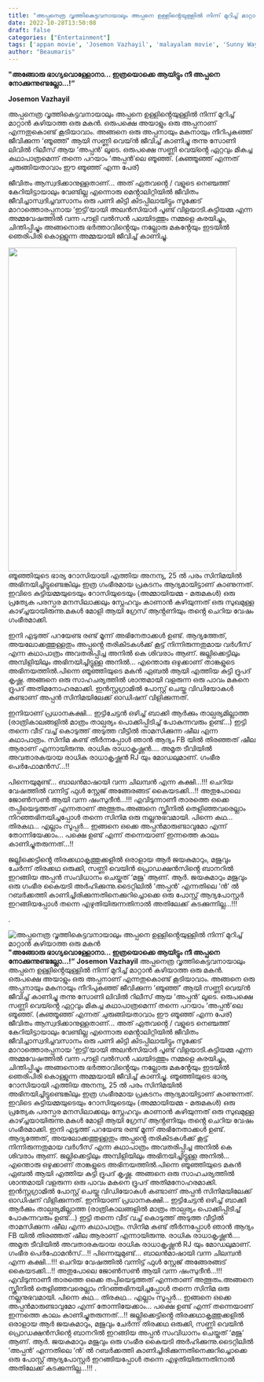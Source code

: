 ```yaml
---
title: "അപ്പനെത്ര വൃത്തികെട്ടവനായാലും അപ്പനെ ഉള്ളിൻ്റെയുള്ളിൽ നിന്ന് മുറിച്ച് മാറ്റാൻ കഴിയാത്ത ഒരു മകൻ"
date: 2022-10-28T13:50:08
draft: false
categories: ["Entertainment"]
tags: ['appan movie', 'Josemon Vazhayil', 'malayalam movie', 'Sunny Wayne']
author: "Beaumaris"
---
```


<strong>"അങ്ങോരു ഭാഗ്യവൊള്ളോനാ... ഇത്രയൊക്കെ ആയിട്ടും നീ അപ്പനെ നോക്കുന്നുണ്ടല്ലോ...!“</strong>

<strong>Josemon Vazhayil</strong>

അപ്പനെത്ര വൃത്തികെട്ടവനായാലും അപ്പനെ ഉള്ളിൻ്റെയുള്ളിൽ നിന്ന് മുറിച്ച് മാറ്റാൻ കഴിയാത്ത ഒരു മകൻ. ഒരുപക്ഷെ അയാളും ഒരു അപ്പനാണ് എന്നതുകൊണ്ട് കൂടിയാവാം. അങ്ങനെ ഒരു അപ്പനായും മകനായും നീറിപുകഞ്ഞ് ജീവിക്കുന്ന ‘ഞൂഞ്ഞ്‘ ആയി സണ്ണി വെയ്ൻ ജീവിച്ച് കാണിച്ചു തന്നു സോണി ലിവിൽ റിലീസ് ആയ ‘അപ്പൻ‘ ലൂടെ. ഒരുപക്ഷെ സണ്ണി വെയ്ൻ്റെ ഏറ്റവും മികച്ച കഥാപാത്രമെന്ന് തന്നെ പറയാം ‘അപ്പൻ‘ലെ ഞൂഞ്ഞ്. (കുഞ്ഞൂഞ്ഞ് എന്നത് ചുരുങ്ങിയതാവാം ഈ ഞൂഞ്ഞ് എന്ന പേര്)

ജീവിതം ആസ്വദിക്കാനുള്ളതാണ്... അത് ഏതവൻ്റെ / വളുടെ നെഞ്ചത്ത് കേറിയിട്ടായാലും വേണ്ടില്ല എന്നൊരു മെൻ്റാലിറ്റിയിൽ ജീവിതം ജീവിച്ചാസ്വദിച്ചവസാനം ഒരു പണി കിട്ടി കിടപ്പിലായിട്ടും സൂക്കേട് മാറാത്തൊരപ്പനായ ‘ഇട്ടി‘യായി അലൻസിയാർ പൂണ്ട് വിളയാടി.കുട്ടിയമ്മ എന്ന അമ്മവേഷത്തിൽ വന്ന പൗളി വൽസൻ പലയിടത്തും നമ്മളെ കരയിച്ചും, ചിന്തിപ്പിച്ചും അങ്ങനൊരു ഭർത്താവിൻ്റെയും നല്ലോരു മകൻ്റേയും ഇടയിൽ ഞെരിപിരി കൊള്ളുന്ന അമ്മയായി ജീവിച്ച് കാണിച്ചു.

<img class="size-full wp-image-356578 aligncenter" src="https://cdn.boolokam.com/articles/2022/10/wfwggggg-1.jpg" alt="" width="465" height="659" />ഞൂഞ്ഞിയുടെ ഭാര്യ റോസിയായി എത്തിയ അനന്യ, 25 ൽ പരം സിനിമയിൽ അഭിനയിച്ചിട്ടുണ്ടെങ്കിലും ഇത്ര ഗംഭീരമായ പ്രകടനം ആദ്യമായിട്ടാണ് കാണുന്നത്. ഇവിടെ കുട്ടിയമ്മയുടെയും റോസിയുടെയും (അമ്മായിയമ്മ - മരുമകൾ) ഒരു പ്രത്യേക പരസ്പര മനസിലാക്കലും സ്നേഹവും കാണാൻ കഴിയുന്നത് ഒരു സുഖമുള്ള കാഴ്ച്ചയായിരുന്നു.മകൾ മോളി ആയി ഗ്രേസ് ആൻ്റണിയും തൻ്റെ ചെറിയ വേഷം ഗംഭീരമാക്കി.

ഇനി എടുത്ത് പറയേണ്ട രണ്ട് മൂന്ന് അഭിനേതാക്കൾ ഉണ്ട്. ആദ്യത്തേത്, അയലോക്കത്തുള്ളതും അപ്പൻ്റെ തരികിടകൾക്ക് കൂട്ട് നിന്നിരുന്നതുമായ വർഗീസ് എന്ന കഥാപാത്രം അവതരിപ്പിച്ച അനിൽ കെ ശിവരാം ആണ്. ജല്ലിക്കെട്ടിലും അമ്പിളിയിലും അഭിനയിച്ചിട്ടുള്ള അനിൽ... എന്തൊരു ഒഴുക്കാണ് താങ്കളുടെ അഭിനയത്തിൽ.പിന്നെ ഞൂഞ്ഞിയുടെ മകൻ ഏബൽ ആയി എത്തിയ കുട്ടി ദ്രുപദ് കൃഷ്ണ. അങ്ങനെ ഒരു സാഹചര്യത്തിൽ ശാന്തമായി വളരുന്ന ഒരു പാവം മകനെ ദ്രുപദ് അതിമനോഹരമാക്കി. ഇൻസ്റ്റഗ്രാമിൽ പോസ്റ്റ് ചെയ്ത വിഡിയോകൾ കണ്ടാണ് അപ്പൻ സിനിമയിലേക്ക് ഓഡിഷന് വിളിക്കുന്നത്.

ഇനിയാണ് പ്രധാനകക്ഷി... ഇട്ടിചേട്ടൻ ഒഴിച്ച് ബാക്കി ആർക്കും താല്പര്യമില്ലാത്ത (രാത്രികാലങ്ങളിൽ മാത്രം താല്പര്യം പൊക്കിപ്പിടിച്ച് പോകുന്നവരും ഉണ്ട്...) ഇട്ടി തന്നെ വീട് വച്ച് കൊടുത്ത് അടുത്ത വീട്ടിൽ താമസിക്കുന്ന ഷീല എന്ന കഥാപാത്രം. സിനിമ കണ്ട് തീർന്നപ്പോൾ ഞാൻ ആദ്യം FB യിൽ തിരഞ്ഞത് ഷീല ആരാണ് എന്നായിരുന്നു. രാധിക രാധാകൃഷ്ണൻ.... അമൃത ടീവിയിൽ അവതാരകയായ രാധിക രാധാകൃഷ്ണൻ RJ യും മോഡലുമാണ്. ഗംഭീര പെർഫോമൻസ്...!!

പിന്നെയുമുണ്ട്... ബാലൻമാഷായി വന്ന ചിലമ്പൻ എന്ന കക്ഷി...!!! ചെറിയ വേഷത്തിൽ വന്നിട്ട് ഫുൾ സ്റ്റേജ് അങ്ങേരങ്ങട് കൈയടക്കി...!! അതുപോലെ ജോൺസൺ ആയി വന്ന ഷംസുദീൻ...!!! എവിടുന്നാണീ താരത്തെ ഒക്കെ തപ്പിയെടുത്തത് എന്നതാണ് അത്ഭുതം.അങ്ങനെ സ്ക്രീനിൽ തെളിഞ്ഞവരെല്ലാം നിറഞ്ഞഭിനയിച്ചപ്പോൾ തന്നെ സിനിമ ഒരു നല്ലനുഭവമായി. പിന്നെ കഥ... തിരകഥ... എല്ലാം സൂപ്പർ... ഇങ്ങനെ ഒക്കെ അപ്പൻമാരുണ്ടാവുമോ എന്ന് തോന്നിയേക്കാം... പക്ഷെ ഉണ്ട് എന്ന് തന്നെയാണ് ഇന്നത്തെ കാലം കാണിച്ചുതരുന്നത്...!!

ജല്ലിക്കെട്ടിൻ്റെ തിരക്കഥാകൃത്തുക്കളിൽ ഒരാളായ ആർ ജയകുമാറും, മജുവും ചേർന്ന് തിരക്കഥ ഒരുക്കി, സണ്ണി വെയിൻ പ്രൊഡക്ഷൻസിൻ്റെ ബാനറിൽ ഇറങ്ങിയ അപ്പൻ സംവിധാനം ചെയ്തത് ‘മജു‘ ആണ്. ആർ. ജയകുമാറും മജുവും ഒരു ഗംഭീര കൈയടി അർഹിക്കുന്നു.ടൈറ്റിലിൽ ‘അപ്പൻ‘ എന്നതിലെ ‘ൻ‘ ൽ റബർക്കത്തി കാണിച്ചിരിക്കുന്നതിനെക്കുറിച്ചൊക്കെ ഒരു പോസ്റ്റ് ആദ്യപോസ്റ്റർ ഇറങ്ങിയപ്പോൾ തന്നെ എഴുതിയിരുന്നതിനാൽ അതിലേക്ക് കടക്കുന്നില്ല...!!!

.


![അപ്പനെത്ര വൃത്തികെട്ടവനായാലും അപ്പനെ ഉള്ളിൻ്റെയുള്ളിൽ നിന്ന് മുറിച്ച് മാറ്റാൻ കഴിയാത്ത ഒരു മകൻ](https://cdn.boolokam.com/articles/2022/10/wfwggggg-1.jpg)**"അങ്ങോരു ഭാഗ്യവൊള്ളോനാ... ഇത്രയൊക്കെ ആയിട്ടും നീ അപ്പനെ നോക്കുന്നുണ്ടല്ലോ...!“** **Josemon Vazhayil** അപ്പനെത്ര വൃത്തികെട്ടവനായാലും അപ്പനെ ഉള്ളിൻ്റെയുള്ളിൽ നിന്ന് മുറിച്ച് മാറ്റാൻ കഴിയാത്ത ഒരു മകൻ. ഒരുപക്ഷെ അയാളും ഒരു അപ്പനാണ് എന്നതുകൊണ്ട് കൂടിയാവാം. അങ്ങനെ ഒരു അപ്പനായും മകനായും നീറിപുകഞ്ഞ് ജീവിക്കുന്ന ‘ഞൂഞ്ഞ്‘ ആയി സണ്ണി വെയ്ൻ ജീവിച്ച് കാണിച്ചു തന്നു സോണി ലിവിൽ റിലീസ് ആയ ‘അപ്പൻ‘ ലൂടെ. ഒരുപക്ഷെ സണ്ണി വെയ്ൻ്റെ ഏറ്റവും മികച്ച കഥാപാത്രമെന്ന് തന്നെ പറയാം ‘അപ്പൻ‘ലെ ഞൂഞ്ഞ്. (കുഞ്ഞൂഞ്ഞ് എന്നത് ചുരുങ്ങിയതാവാം ഈ ഞൂഞ്ഞ് എന്ന പേര്) ജീവിതം ആസ്വദിക്കാനുള്ളതാണ്... അത് ഏതവൻ്റെ / വളുടെ നെഞ്ചത്ത് കേറിയിട്ടായാലും വേണ്ടില്ല എന്നൊരു മെൻ്റാലിറ്റിയിൽ ജീവിതം ജീവിച്ചാസ്വദിച്ചവസാനം ഒരു പണി കിട്ടി കിടപ്പിലായിട്ടും സൂക്കേട് മാറാത്തൊരപ്പനായ ‘ഇട്ടി‘യായി അലൻസിയാർ പൂണ്ട് വിളയാടി.കുട്ടിയമ്മ എന്ന അമ്മവേഷത്തിൽ വന്ന പൗളി വൽസൻ പലയിടത്തും നമ്മളെ കരയിച്ചും, ചിന്തിപ്പിച്ചും അങ്ങനൊരു ഭർത്താവിൻ്റെയും നല്ലോരു മകൻ്റേയും ഇടയിൽ ഞെരിപിരി കൊള്ളുന്ന അമ്മയായി ജീവിച്ച് കാണിച്ചു. ഞൂഞ്ഞിയുടെ ഭാര്യ റോസിയായി എത്തിയ അനന്യ, 25 ൽ പരം സിനിമയിൽ അഭിനയിച്ചിട്ടുണ്ടെങ്കിലും ഇത്ര ഗംഭീരമായ പ്രകടനം ആദ്യമായിട്ടാണ് കാണുന്നത്. ഇവിടെ കുട്ടിയമ്മയുടെയും റോസിയുടെയും (അമ്മായിയമ്മ - മരുമകൾ) ഒരു പ്രത്യേക പരസ്പര മനസിലാക്കലും സ്നേഹവും കാണാൻ കഴിയുന്നത് ഒരു സുഖമുള്ള കാഴ്ച്ചയായിരുന്നു.മകൾ മോളി ആയി ഗ്രേസ് ആൻ്റണിയും തൻ്റെ ചെറിയ വേഷം ഗംഭീരമാക്കി. ഇനി എടുത്ത് പറയേണ്ട രണ്ട് മൂന്ന് അഭിനേതാക്കൾ ഉണ്ട്. ആദ്യത്തേത്, അയലോക്കത്തുള്ളതും അപ്പൻ്റെ തരികിടകൾക്ക് കൂട്ട് നിന്നിരുന്നതുമായ വർഗീസ് എന്ന കഥാപാത്രം അവതരിപ്പിച്ച അനിൽ കെ ശിവരാം ആണ്. ജല്ലിക്കെട്ടിലും അമ്പിളിയിലും അഭിനയിച്ചിട്ടുള്ള അനിൽ... എന്തൊരു ഒഴുക്കാണ് താങ്കളുടെ അഭിനയത്തിൽ.പിന്നെ ഞൂഞ്ഞിയുടെ മകൻ ഏബൽ ആയി എത്തിയ കുട്ടി ദ്രുപദ് കൃഷ്ണ. അങ്ങനെ ഒരു സാഹചര്യത്തിൽ ശാന്തമായി വളരുന്ന ഒരു പാവം മകനെ ദ്രുപദ് അതിമനോഹരമാക്കി. ഇൻസ്റ്റഗ്രാമിൽ പോസ്റ്റ് ചെയ്ത വിഡിയോകൾ കണ്ടാണ് അപ്പൻ സിനിമയിലേക്ക് ഓഡിഷന് വിളിക്കുന്നത്. ഇനിയാണ് പ്രധാനകക്ഷി... ഇട്ടിചേട്ടൻ ഒഴിച്ച് ബാക്കി ആർക്കും താല്പര്യമില്ലാത്ത (രാത്രികാലങ്ങളിൽ മാത്രം താല്പര്യം പൊക്കിപ്പിടിച്ച് പോകുന്നവരും ഉണ്ട്...) ഇട്ടി തന്നെ വീട് വച്ച് കൊടുത്ത് അടുത്ത വീട്ടിൽ താമസിക്കുന്ന ഷീല എന്ന കഥാപാത്രം. സിനിമ കണ്ട് തീർന്നപ്പോൾ ഞാൻ ആദ്യം FB യിൽ തിരഞ്ഞത് ഷീല ആരാണ് എന്നായിരുന്നു. രാധിക രാധാകൃഷ്ണൻ.... അമൃത ടീവിയിൽ അവതാരകയായ രാധിക രാധാകൃഷ്ണൻ RJ യും മോഡലുമാണ്. ഗംഭീര പെർഫോമൻസ്...!! പിന്നെയുമുണ്ട്... ബാലൻമാഷായി വന്ന ചിലമ്പൻ എന്ന കക്ഷി...!!! ചെറിയ വേഷത്തിൽ വന്നിട്ട് ഫുൾ സ്റ്റേജ് അങ്ങേരങ്ങട് കൈയടക്കി...!! അതുപോലെ ജോൺസൺ ആയി വന്ന ഷംസുദീൻ...!!! എവിടുന്നാണീ താരത്തെ ഒക്കെ തപ്പിയെടുത്തത് എന്നതാണ് അത്ഭുതം.അങ്ങനെ സ്ക്രീനിൽ തെളിഞ്ഞവരെല്ലാം നിറഞ്ഞഭിനയിച്ചപ്പോൾ തന്നെ സിനിമ ഒരു നല്ലനുഭവമായി. പിന്നെ കഥ... തിരകഥ... എല്ലാം സൂപ്പർ... ഇങ്ങനെ ഒക്കെ അപ്പൻമാരുണ്ടാവുമോ എന്ന് തോന്നിയേക്കാം... പക്ഷെ ഉണ്ട് എന്ന് തന്നെയാണ് ഇന്നത്തെ കാലം കാണിച്ചുതരുന്നത്...!! ജല്ലിക്കെട്ടിൻ്റെ തിരക്കഥാകൃത്തുക്കളിൽ ഒരാളായ ആർ ജയകുമാറും, മജുവും ചേർന്ന് തിരക്കഥ ഒരുക്കി, സണ്ണി വെയിൻ പ്രൊഡക്ഷൻസിൻ്റെ ബാനറിൽ ഇറങ്ങിയ അപ്പൻ സംവിധാനം ചെയ്തത് ‘മജു‘ ആണ്. ആർ. ജയകുമാറും മജുവും ഒരു ഗംഭീര കൈയടി അർഹിക്കുന്നു.ടൈറ്റിലിൽ ‘അപ്പൻ‘ എന്നതിലെ ‘ൻ‘ ൽ റബർക്കത്തി കാണിച്ചിരിക്കുന്നതിനെക്കുറിച്ചൊക്കെ ഒരു പോസ്റ്റ് ആദ്യപോസ്റ്റർ ഇറങ്ങിയപ്പോൾ തന്നെ എഴുതിയിരുന്നതിനാൽ അതിലേക്ക് കടക്കുന്നില്ല...!!! .
